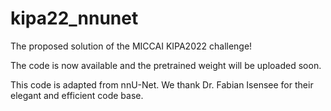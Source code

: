 # kipa22_nnunet
The proposed solution of the MICCAI KIPA2022 challenge!

The code is now available and the pretrained weight will be uploaded soon.

This code is adapted from nnU-Net. We thank Dr. Fabian Isensee for their elegant and efficient code base.
